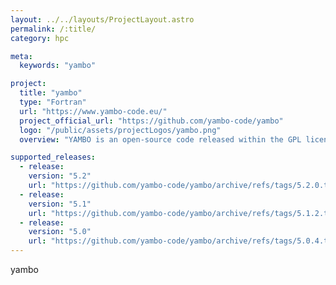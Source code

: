 ```yaml
---
layout: ../../layouts/ProjectLayout.astro
permalink: /:title/
category: hpc

meta:
  keywords: "yambo"

project:
  title: "yambo"
  type: "Fortran"
  url: "https://www.yambo-code.eu/"
  project_official_url: "https://github.com/yambo-code/yambo"
  logo: "/public/assets/projectLogos/yambo.png"
  overview: "YAMBO is an open-source code released within the GPL licence implementing first-principles methods based on Green’s function theory to describe excited-state properties of realistic materials.These methods include the GW approximation, the Bethe-Salpeter equation (BSE), electron-phonon interaction and non-equilibrium Green’s function theory (NEGF)."

supported_releases:
  - release:
    version: "5.2"
    url: "https://github.com/yambo-code/yambo/archive/refs/tags/5.2.0.tar.gz"
  - release:
    version: "5.1"
    url: "https://github.com/yambo-code/yambo/archive/refs/tags/5.1.2.tar.gz"
  - release:
    version: "5.0"
    url: "https://github.com/yambo-code/yambo/archive/refs/tags/5.0.4.tar.gz"
---
```


<p>yambo</p>
